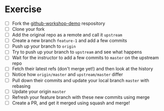 # Exercise

- [ ] Fork the [github-workshop-demo](https://github.com/AndrewSouthpaw/github-demo-project) respository
- [ ] Clone your fork
- [ ] Add the original repo as a remote and call it `upstream`
- [ ] Create a new branch `feature-1` and add a few commits
- [ ] Push up your branch to `origin`
- [ ] Try to push up your branch to `upstream` and see what happens
- [ ] Wait for the instructor to add a few commits to `master` on the upstream repo
- [ ] Fetch their latest refs (don't merge yet!) and then look at the history
- [ ] Notice how `origin/master` and `upstream/master` differ
- [ ] Pull down their commits and update your local branch `master` with rebasing
- [ ] Update your origin `master`
- [ ] Refresh your feature branch with these new commits using merge
- [ ] Create a PR, and get it merged using squash and merge!
